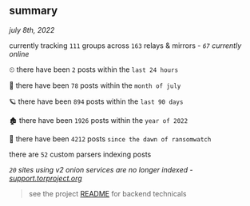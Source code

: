 
## summary
_july 8th, 2022_

currently tracking `111` groups across `163` relays & mirrors - _`67` currently online_

⏲ there have been `2` posts within the `last 24 hours`

🦈 there have been `78` posts within the `month of july`

🪐 there have been `894` posts within the `last 90 days`

🏚 there have been `1926` posts within the `year of 2022`

🦕 there have been `4212` posts `since the dawn of ransomwatch`

there are `52` custom parsers indexing posts

_`20` sites using v2 onion services are no longer indexed - [support.torproject.org](https://support.torproject.org/onionservices/v2-deprecation/)_

> see the project [README](https://github.com/joshhighet/ransomwatch#ransomwatch--) for backend technicals
